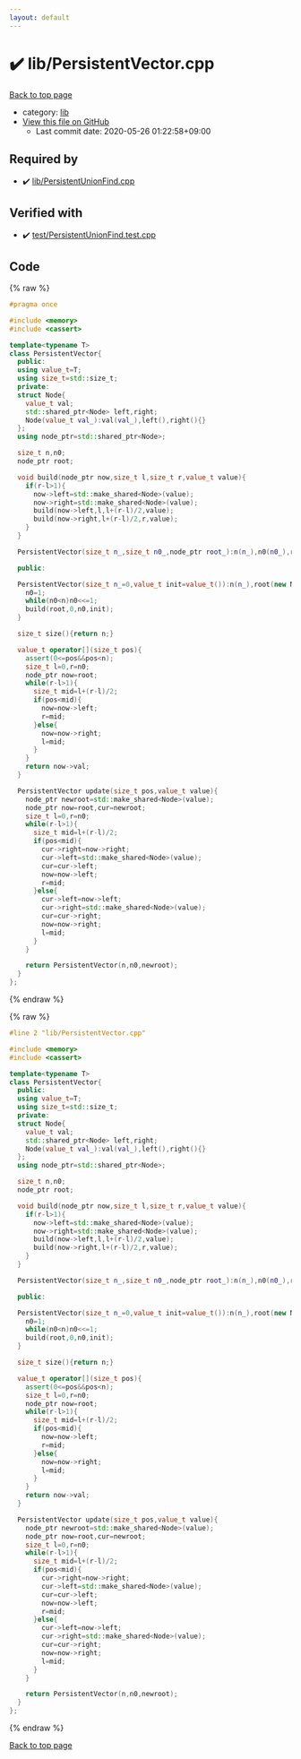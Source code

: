 ```yaml
---
layout: default
---
```


<!-- mathjax config similar to math.stackexchange -->
<script type="text/javascript" async
  src="https://cdnjs.cloudflare.com/ajax/libs/mathjax/2.7.5/MathJax.js?config=TeX-MML-AM_CHTML">
</script>
<script type="text/x-mathjax-config">
  MathJax.Hub.Config({
    TeX: { equationNumbers: { autoNumber: "AMS" }},
    tex2jax: {
      inlineMath: [ ['$','$'] ],
      processEscapes: true
    },
    "HTML-CSS": { matchFontHeight: false },
    displayAlign: "left",
    displayIndent: "2em"
  });
</script>

<script type="text/javascript" src="https://cdnjs.cloudflare.com/ajax/libs/jquery/3.4.1/jquery.min.js"></script>
<script src="https://cdn.jsdelivr.net/npm/jquery-balloon-js@1.1.2/jquery.balloon.min.js" integrity="sha256-ZEYs9VrgAeNuPvs15E39OsyOJaIkXEEt10fzxJ20+2I=" crossorigin="anonymous"></script>
<script type="text/javascript" src="../../assets/js/copy-button.js"></script>
<link rel="stylesheet" href="../../assets/css/copy-button.css" />


# :heavy_check_mark: lib/PersistentVector.cpp

<a href="../../index.html">Back to top page</a>

* category: <a href="../../index.html#e8acc63b1e238f3255c900eed37254b8">lib</a>
* <a href="{{ site.github.repository_url }}/blob/master/lib/PersistentVector.cpp">View this file on GitHub</a>
    - Last commit date: 2020-05-26 01:22:58+09:00




## Required by

* :heavy_check_mark: <a href="PersistentUnionFind.cpp.html">lib/PersistentUnionFind.cpp</a>


## Verified with

* :heavy_check_mark: <a href="../../verify/test/PersistentUnionFind.test.cpp.html">test/PersistentUnionFind.test.cpp</a>


## Code

<a id="unbundled"></a>
{% raw %}
```cpp
#pragma once

#include <memory>
#include <cassert>

template<typename T>
class PersistentVector{
  public:
  using value_t=T;
  using size_t=std::size_t;
  private:
  struct Node{
    value_t val;
    std::shared_ptr<Node> left,right;
    Node(value_t val_):val(val_),left(),right(){}
  };
  using node_ptr=std::shared_ptr<Node>;

  size_t n,n0;
  node_ptr root;

  void build(node_ptr now,size_t l,size_t r,value_t value){
    if(r-l>1){
      now->left=std::make_shared<Node>(value);
      now->right=std::make_shared<Node>(value);
      build(now->left,l,l+(r-l)/2,value);
      build(now->right,l+(r-l)/2,r,value);
    }
  }

  PersistentVector(size_t n_,size_t n0_,node_ptr root_):n(n_),n0(n0_),root(root_){}

  public:

  PersistentVector(size_t n_=0,value_t init=value_t()):n(n_),root(new Node(init)){
    n0=1;
    while(n0<n)n0<<=1;
    build(root,0,n0,init);
  }

  size_t size(){return n;}

  value_t operator[](size_t pos){
    assert(0<=pos&&pos<n);
    size_t l=0,r=n0;
    node_ptr now=root;
    while(r-l>1){
      size_t mid=l+(r-l)/2;
      if(pos<mid){
        now=now->left;
        r=mid;
      }else{
        now=now->right;
        l=mid;
      }
    }
    return now->val;
  }

  PersistentVector update(size_t pos,value_t value){
    node_ptr newroot=std::make_shared<Node>(value);
    node_ptr now=root,cur=newroot;
    size_t l=0,r=n0;
    while(r-l>1){
      size_t mid=l+(r-l)/2;
      if(pos<mid){
        cur->right=now->right;
        cur->left=std::make_shared<Node>(value);
        cur=cur->left;
        now=now->left;
        r=mid;
      }else{
        cur->left=now->left;
        cur->right=std::make_shared<Node>(value);
        cur=cur->right;
        now=now->right;
        l=mid;
      }
    }

    return PersistentVector(n,n0,newroot);
  }
};
```
{% endraw %}

<a id="bundled"></a>
{% raw %}
```cpp
#line 2 "lib/PersistentVector.cpp"

#include <memory>
#include <cassert>

template<typename T>
class PersistentVector{
  public:
  using value_t=T;
  using size_t=std::size_t;
  private:
  struct Node{
    value_t val;
    std::shared_ptr<Node> left,right;
    Node(value_t val_):val(val_),left(),right(){}
  };
  using node_ptr=std::shared_ptr<Node>;

  size_t n,n0;
  node_ptr root;

  void build(node_ptr now,size_t l,size_t r,value_t value){
    if(r-l>1){
      now->left=std::make_shared<Node>(value);
      now->right=std::make_shared<Node>(value);
      build(now->left,l,l+(r-l)/2,value);
      build(now->right,l+(r-l)/2,r,value);
    }
  }

  PersistentVector(size_t n_,size_t n0_,node_ptr root_):n(n_),n0(n0_),root(root_){}

  public:

  PersistentVector(size_t n_=0,value_t init=value_t()):n(n_),root(new Node(init)){
    n0=1;
    while(n0<n)n0<<=1;
    build(root,0,n0,init);
  }

  size_t size(){return n;}

  value_t operator[](size_t pos){
    assert(0<=pos&&pos<n);
    size_t l=0,r=n0;
    node_ptr now=root;
    while(r-l>1){
      size_t mid=l+(r-l)/2;
      if(pos<mid){
        now=now->left;
        r=mid;
      }else{
        now=now->right;
        l=mid;
      }
    }
    return now->val;
  }

  PersistentVector update(size_t pos,value_t value){
    node_ptr newroot=std::make_shared<Node>(value);
    node_ptr now=root,cur=newroot;
    size_t l=0,r=n0;
    while(r-l>1){
      size_t mid=l+(r-l)/2;
      if(pos<mid){
        cur->right=now->right;
        cur->left=std::make_shared<Node>(value);
        cur=cur->left;
        now=now->left;
        r=mid;
      }else{
        cur->left=now->left;
        cur->right=std::make_shared<Node>(value);
        cur=cur->right;
        now=now->right;
        l=mid;
      }
    }

    return PersistentVector(n,n0,newroot);
  }
};

```
{% endraw %}

<a href="../../index.html">Back to top page</a>

